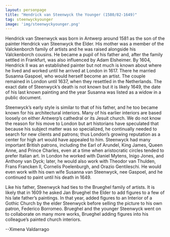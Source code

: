 ```yaml
---
layout: personpage
title: "Hendrick van Steenwyck the Younger (1580/82-1649)"
tag: steenwyckyounger
image: 'img/steenwyckyounger.png'
---
```


<p>Hendrick van Steenwyck was born in Antwerp around 1581 as the son of the painter Hendrick van Steenwyck the Elder. His mother was a member of the Valckenborch family of artists and he was raised alongside his Valckenborch cousins. He became a pupil of his father and, after the family settled in Frankfurt, was also influenced by Adam Elsheimer. By 1604, Hendrick II was an established painter but not much is known about where he lived and worked until he arrived at London in 1617. There he married Susanna Gaspoel, who would herself become an artist. The couple remained in London until 1637, when they resettled in the Netherlands. The exact date of Steenwyck’s death is not known but it is likely 1649, the date of his last known painting and the year Susanna was listed as a widow in a public document.</p>
<p>Steenwyck’s early style is similar to that of his father, and he too became known for his architectural interiors. Many of his earlier interiors are based loosely on either Antwerp’s cathedral or its Jesuit church. We do not know the reason for his move to London but art historians have speculated that because his subject matter was so specialized, he continually needed to search for new clients and patrons; thus London’s growing reputation as a center for high art would have appealed to him. Steenwyck had many important British patrons, including the Earl of Arundel, King James, Queen Anne, and Prince Charles, even at a time when aristocratic circles tended to prefer Italian art. In London he worked with Daniel Mytens, Inigo Jones, and Anthony van Dyck; later, he would also work with Theodor van Thulden, Frans Francken II, Cornelis Poelenburgh, and Orazio Gentileschi. He would even work with his own wife Susanna van Steenwyck, nee Gaspoel, and he continued to paint until his death in 1649.</p>
<p>Like his father, Steenwyck had ties to the Brueghel family of artists. It is likely that in 1609 he asked Jan Brueghel the Elder to add figures to a few of his late father’s paintings. In that year, added figures to an Interior of a Gothic Church by the elder Steenwyck before selling the picture to his own patron, Federico Borromeo. Brueghel and the younger Steenwyck went on to collaborate on many more works, Brueghel adding figures into his colleague’s painted church interiors.</p>
<p>--Ximena Valdarrago</p>
